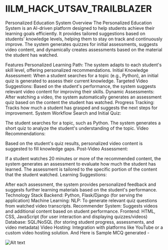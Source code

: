 # IILM_HACK_UTSAV_TRAILBLAZER
Personalized Education System
Overview
The Personalized Education System is an AI-driven platform designed to help students achieve their learning goals efficiently. It provides tailored suggestions based on students' knowledge levels, helping them to stay on track and continuously improve. The system generates quizzes for initial assessments, suggests video content, and dynamically creates assessments based on the material the student has watched.

Features
Personalized Learning Path: The system adapts to each student's skill level, offering personalized recommendations.
Initial Knowledge Assessment: When a student searches for a topic (e.g., Python), an initial quiz is generated to assess their current knowledge.
Targeted Video Suggestions: Based on the student's performance, the system suggests relevant video content for improving their skills.
Dynamic Assessments: After watching a video, the system automatically generates an assessment quiz based on the content the student has watched.
Progress Tracking: Tracks how much a student has grasped and suggests the next steps for improvement.
System Workflow
Search and Initial Quiz:

The student searches for a topic, such as Python.
The system generates a short quiz to analyze the student's understanding of the topic.
Video Recommendations:

Based on the student's quiz results, personalized video content is suggested to fill knowledge gaps.
Post-Video Assessment:

If a student watches 20 minutes or more of the recommended content, the system generates an assessment to evaluate how much the student has learned.
The assessment is tailored to the specific portion of the content that the student watched.
Learning Suggestions:

After each assessment, the system provides personalized feedback and suggests further learning materials based on the student's performance.
Technology Stack
Backend: Python, Flask/Django (for serving the application)
Machine Learning:
NLP: To generate relevant quiz questions from watched video transcripts.
Recommender System: Suggests videos and additional content based on student performance.
Frontend: HTML, CSS, JavaScript (for user interaction and displaying quizzes/videos)
Database: SQL/NoSQL (for storing student progress, assessments, and video metadata)
Video Hosting: Integration with platforms like YouTube or a custom video hosting solution.
And Here is Sample MCQ generated -

![Alt text](https://github.com/Tanuja7897/IILM_HACK_UTSAV_TRAILBLAZER/blob/main/result.jpg)





